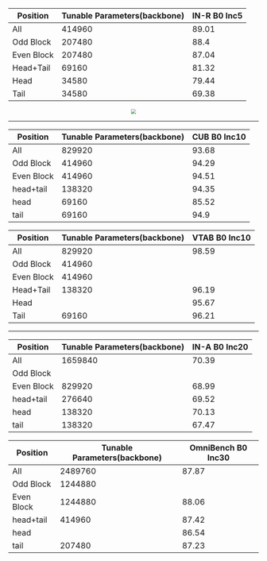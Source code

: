 | Position   | Tunable Parameters(backbone) | IN-R B0 Inc5 |
  | ---------- | ---------------------------- | ------------ |
  | All        | 414960                       | 89.01        |
  | Odd Block  | 207480                       | 88.4         |
  | Even Block | 207480                       | 87.04        |
  | Head+Tail  | 69160                        | 81.32        |
  | Head       | 34580                        | 79.44        |
  | Tail       | 34580                        | 69.38        |

  <div align=center><img src="https://markdownimg-hw.oss-cn-beijing.aliyuncs.com/20240422194205.png" style="zoom: 60%;" /></div>

  ***

  | Position   | Tunable Parameters(backbone) | CUB B0 Inc10 |
  | ---------- | ---------------------------- | ------------ |
  | All        | 829920                       | 93.68        |
  | Odd Block  | 414960                       | 94.29        |
  | Even Block | 414960                       | 94.51        |
  | head+tail  | 138320                       | 94.35        |
  | head       | 69160                        | 85.52        |
  | tail       | 69160                        | 94.9         |

  | Position   | Tunable Parameters(backbone) | VTAB B0 Inc10 |
  | ---------- | ---------------------------- | ------------- |
  | All        | 829920                       | 98.59         |
  | Odd Block  | 414960                       |               |
  | Even Block | 414960                       |               |
  | Head+Tail  | 138320                       | 96.19         |
  | Head       |                              | 95.67         |
  | Tail       | 69160                        | 96.21         |

  ***
  
| Position   | Tunable Parameters(backbone) | IN-A B0 Inc20 |
  | ---------- | ---------------------------- | ------------- |
  | All        | 1659840                      | 70.39         |
  | Odd Block  |                              |               |
  | Even Block | 829920                       | 68.99         |
  | head+tail  | 276640                       | 69.52         |
  | head       | 138320                       | 70.13         |
  | tail       | 138320                       | 67.47         |
  
| Position   | Tunable Parameters(backbone) | OmniBench B0 Inc30 |
  | ---------- | ---------------------------- | ------------------ |
  | All        | 2489760                      | 87.87              |
  | Odd Block  | 1244880                      |                    |
  | Even Block | 1244880                      | 88.06              |
  | head+tail  | 414960                       | 87.42              |
  | head       |                              | 86.54              |
  | tail       | 207480                       | 87.23              |
